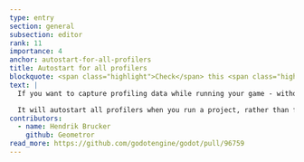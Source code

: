```yaml
---
type: entry
section: general
subsection: editor
rank: 11
importance: 4
anchor: autostart-for-all-profilers
title: Autostart for all profilers
blockquote: <span class="highlight">Check</span> this <span class="highlight">box</span>
text: |
  If you want to capture profiling data while running your game - without missing the first few seconds of loading a scene - you will appreciate this new checkbox.

  It will autostart all profilers when you run a project, rather than forcing you to tab out of the game to do it yourself.
contributors:
  - name: Hendrik Brucker
    github: Geometror
read_more: https://github.com/godotengine/godot/pull/96759
---
```

